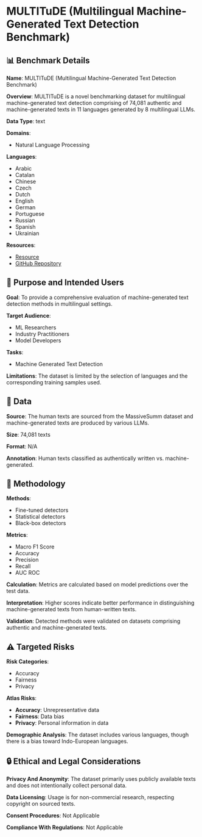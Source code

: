 # MULTITuDE (Multilingual Machine-Generated Text Detection Benchmark)

## 📊 Benchmark Details

**Name**: MULTITuDE (Multilingual Machine-Generated Text Detection Benchmark)

**Overview**: MULTITuDE is a novel benchmarking dataset for multilingual machine-generated text detection comprising of 74,081 authentic and machine-generated texts in 11 languages generated by 8 multilingual LLMs.

**Data Type**: text

**Domains**:
- Natural Language Processing

**Languages**:
- Arabic
- Catalan
- Chinese
- Czech
- Dutch
- English
- German
- Portuguese
- Russian
- Spanish
- Ukrainian

**Resources**:
- [Resource](https://zenodo.org/records/10013755)
- [GitHub Repository](https://github.com/kinit-sk/mgt-detection-benchmark)

## 🎯 Purpose and Intended Users

**Goal**: To provide a comprehensive evaluation of machine-generated text detection methods in multilingual settings.

**Target Audience**:
- ML Researchers
- Industry Practitioners
- Model Developers

**Tasks**:
- Machine Generated Text Detection

**Limitations**: The dataset is limited by the selection of languages and the corresponding training samples used.

## 💾 Data

**Source**: The human texts are sourced from the MassiveSumm dataset and machine-generated texts are produced by various LLMs.

**Size**: 74,081 texts

**Format**: N/A

**Annotation**: Human texts classified as authentically written vs. machine-generated.

## 🔬 Methodology

**Methods**:
- Fine-tuned detectors
- Statistical detectors
- Black-box detectors

**Metrics**:
- Macro F1 Score
- Accuracy
- Precision
- Recall
- AUC ROC

**Calculation**: Metrics are calculated based on model predictions over the test data.

**Interpretation**: Higher scores indicate better performance in distinguishing machine-generated texts from human-written texts.

**Validation**: Detected methods were validated on datasets comprising authentic and machine-generated texts.

## ⚠️ Targeted Risks

**Risk Categories**:
- Accuracy
- Fairness
- Privacy

**Atlas Risks**:
- **Accuracy**: Unrepresentative data
- **Fairness**: Data bias
- **Privacy**: Personal information in data

**Demographic Analysis**: The dataset includes various languages, though there is a bias toward Indo-European languages.

## 🔒 Ethical and Legal Considerations

**Privacy And Anonymity**: The dataset primarily uses publicly available texts and does not intentionally collect personal data.

**Data Licensing**: Usage is for non-commercial research, respecting copyright on sourced texts.

**Consent Procedures**: Not Applicable

**Compliance With Regulations**: Not Applicable
